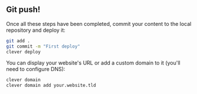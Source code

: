 ## Git push! 
Once all these steps have been completed, commit your content to the local repository and deploy it:
```bash
git add .
git commit -m "First deploy"
clever deploy
```
You can display your website's URL or add a custom domain to it (you'll need to configure DNS):
```bash
clever domain
clever domain add your.website.tld
```